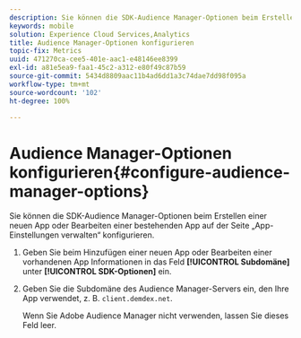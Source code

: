 ```yaml
---
description: Sie können die SDK-Audience Manager-Optionen beim Erstellen einer neuen App oder Bearbeiten einer bestehenden App auf der Seite „App-Einstellungen verwalten“ konfigurieren.
keywords: mobile
solution: Experience Cloud Services,Analytics
title: Audience Manager-Optionen konfigurieren
topic-fix: Metrics
uuid: 471270ca-cee5-401e-aac1-e48146ee8399
exl-id: a81e5ea9-faa1-45c2-a312-e80f49c87b59
source-git-commit: 5434d8809aac11b4ad6dd1a3c74dae7dd98f095a
workflow-type: tm+mt
source-wordcount: '102'
ht-degree: 100%

---
```


# Audience Manager-Optionen konfigurieren{#configure-audience-manager-options}

Sie können die SDK-Audience Manager-Optionen beim Erstellen einer neuen App oder Bearbeiten einer bestehenden App auf der Seite „App-Einstellungen verwalten“ konfigurieren.

1. Geben Sie beim Hinzufügen einer neuen App oder Bearbeiten einer vorhandenen App Informationen in das Feld **[!UICONTROL Subdomäne]** unter **[!UICONTROL SDK-Optionen]** ein.

1. Geben Sie die Subdomäne des Audience Manager-Servers ein, den Ihre App verwendet, z. B. `client.demdex.net`.

   Wenn Sie Adobe Audience Manager nicht verwenden, lassen Sie dieses Feld leer.
